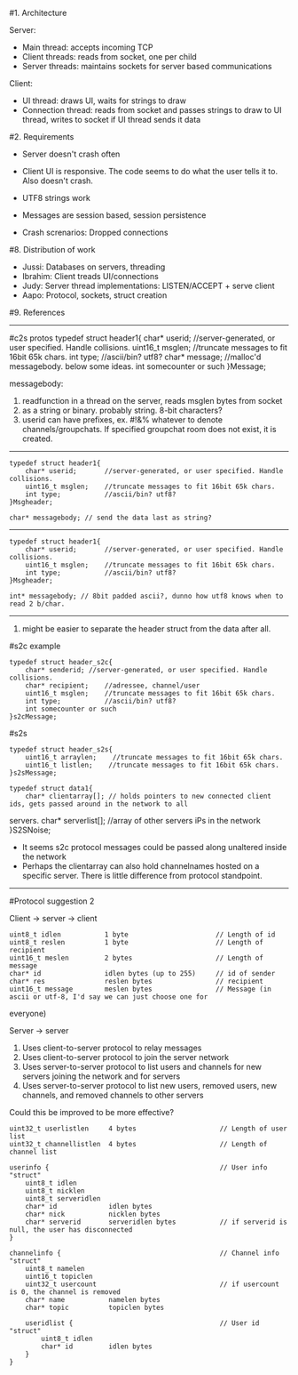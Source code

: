 #1. Architecture

Server:
- Main thread: accepts incoming TCP
- Client threads: reads from socket, one per child
- Server threads: maintains sockets for server based communications

Client:
- UI thread: draws UI, waits for strings to draw
- Connection thread: reads from socket and passes strings to draw to UI thread, writes to socket if UI thread sends it data

#2. Requirements

- Server doesn't crash often
- Client UI is responsive. The code seems to do what the user tells it to. Also doesn't crash.
- UTF8 strings work
- Messages are session based, session persistence
 


- Crash screnarios:
  Dropped connections
  

#8. Distribution of work
- Jussi: Databases on servers, threading
- Ibrahim: Client treads UI/connections
- Judy: Server thread implementations: LISTEN/ACCEPT + serve client
- Aapo: Protocol, sockets, struct creation



#9. References






---------


#c2s protos
typedef struct header1{
    char* userid;       //server-generated, or user specified. Handle collisions.
    uint16_t msglen;    //truncate messages to fit 16bit 65k chars.
    int type;           //ascii/bin? utf8?
    char* message;      //malloc'd messagebody. below some ideas.
    int somecounter or such
}Message;

messagebody:

1. readfunction in a thread on the server, reads msglen bytes from socket
2. as a string or binary. probably string. 8-bit characters?
3. userid can have prefixes, ex. #!&% whatever to denote channels/groupchats. If specified groupchat room does not exist, it 
is created.



-----------------

    typedef struct header1{
        char* userid;       //server-generated, or user specified. Handle collisions.
        uint16_t msglen;    //truncate messages to fit 16bit 65k chars.
        int type;           //ascii/bin? utf8?
    }Msgheader;
    
    char* messagebody; // send the data last as string?


---------------------------------------------------

    typedef struct header1{
        char* userid;       //server-generated, or user specified. Handle collisions.
        uint16_t msglen;    //truncate messages to fit 16bit 65k chars.
        int type;           //ascii/bin? utf8?
    }Msgheader;
    
    int* messagebody; // 8bit padded ascii?, dunno how utf8 knows when to read 2 b/char.


-------------------------------

1. might be easier to separate the header struct from the data after all.

#s2c example

    typedef struct header_s2c{
	    char* senderid;	//server-generated, or user specified. Handle collisions.
	    char* recipient;	//adressee, channel/user
	    uint16_t msglen;    //truncate messages to fit 16bit 65k chars.
	    int type;           //ascii/bin? utf8?
	    int somecounter or such
    }s2cMessage;


#s2s

    typedef struct header_s2s{
        uint16_t arraylen;    //truncate messages to fit 16bit 65k chars.
        uint16_t listlen;    //truncate messages to fit 16bit 65k chars.
    }s2sMessage;
            
    typedef struct data1{
	    char* clientarray[]; // holds pointers to new connected client ids, gets passed around in the network to all 
servers.
	    char* serverlist[];        //array of other servers iPs in the network
    }S2SNoise;


- It seems s2c protocol messages could be passed along unaltered inside the network
- Perhaps the clientarray can also hold channelnames hosted on a specific server. There is little difference from protocol 
standpoint.


----------------

#Protocol suggestion 2

Client -> server -> client

    uint8_t idlen           1 byte                      // Length of id
    uint8_t reslen          1 byte                      // Length of recipient
    uint16_t meslen         2 bytes                     // Length of message
    char* id                idlen bytes (up to 255)     // id of sender
    char* res               reslen bytes                // recipient
    uint16_t message        meslen bytes                // Message (in ascii or utf-8, I'd say we can just choose one for 
everyone) 

Server -> server

1. Uses client-to-server protocol to relay messages
2. Uses client-to-server protocol to join the server network
3. Uses server-to-server protocol to list users and channels for new servers joining the network and for servers 
4. Uses server-to-server protocol to list new users, removed users, new channels, and removed channels to other servers

Could this be improved to be more effective?

    uint32_t userlistlen     4 bytes                     // Length of user list
    uint32_t channellistlen  4 bytes                     // Length of channel list
    
    userinfo {                                           // User info "struct"
        uint8_t idlen
        uint8_t nicklen
        uint8_t serveridlen
        char* id             idlen bytes
        char* nick           nicklen bytes
        char* serverid       serveridlen bytes           // if serverid is null, the user has disconnected
    }
    
    channelinfo {                                        // Channel info "struct"
        uint8_t namelen
        uint16_t topiclen
        uint32_t usercount                               // if usercount is 0, the channel is removed
        char* name           namelen bytes
        char* topic          topiclen bytes
        
        useridlist {                                     // User id "struct"
            uint8_t idlen
            char* id         idlen bytes
        }
    }


